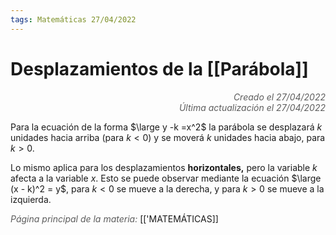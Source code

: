 ```yaml
---
tags: Matemáticas 27/04/2022
---
```


# Desplazamientos de la [[Parábola]]
<div style="text-align: right; opacity: 0.7; font-style: italic;">Creado el 27/04/2022</div>
<div style="text-align: right; opacity: 0.7; font-style: italic;">Última actualización el 27/04/2022</div>

Para la ecuación de la forma $\large y -k =x^2$ la parábola se desplazará $k$ unidades hacia arriba (para $k < 0$) y se moverá $k$ unidades hacia abajo, para $k > 0$.

Lo mismo aplica para los desplazamientos **horizontales,** pero la variable $k$ afecta a la variable $x$. Esto se puede observar mediante la ecuación $\large (x - k)^2 = y$, para $k < 0$ se mueve a la derecha, y para $k > 0$ se mueve a la izquierda.

<span style="opacity: 0.7; font-style: italic;">Página principal de la materia:</span> [['MATEMÁTICAS]]